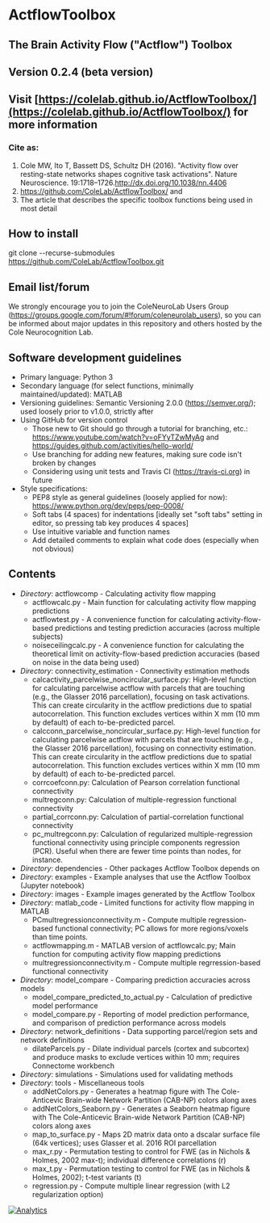 # ActflowToolbox
## The Brain Activity Flow ("Actflow") Toolbox

## Version 0.2.4 (beta version)

## Visit [https://colelab.github.io/ActflowToolbox/](https://colelab.github.io/ActflowToolbox/) for more information

### Cite as:
1) Cole MW, Ito T, Bassett DS, Schultz DH (2016). "Activity flow over resting-state networks shapes cognitive task activations". Nature Neuroscience. 19:1718–1726.http://dx.doi.org/10.1038/nn.4406
2) https://github.com/ColeLab/ActflowToolbox/ 
and
3) The article that describes the specific toolbox functions being used in most detail

## How to install

git clone --recurse-submodules https://github.com/ColeLab/ActflowToolbox.git

## Email list/forum
We strongly encourage you to join the ColeNeuroLab Users Group (https://groups.google.com/forum/#!forum/coleneurolab_users), so you can be informed about major updates in this repository and others hosted by the Cole Neurocognition Lab.

## Software development guidelines
* Primary language: Python 3
* Secondary language (for select functions, minimally maintained/updated): MATLAB
* Versioning guidelines: Semantic Versioning 2.0.0 (https://semver.org/); used loosely prior to v1.0.0, strictly after
* Using GitHub for version control
	* Those new to Git should go through a tutorial for branching, etc.: https://www.youtube.com/watch?v=oFYyTZwMyAg and https://guides.github.com/activities/hello-world/
	* Use branching for adding new features, making sure code isn't broken by changes
	* Considering using unit tests and Travis CI (https://travis-ci.org) in future
* Style specifications:
	* PEP8 style as general guidelines (loosely applied for now): https://www.python.org/dev/peps/pep-0008/
	* Soft tabs (4 spaces) for indentations [ideally set "soft tabs" setting in editor, so pressing tab key produces 4 spaces]
	* Use intuitive variable and function names
	* Add detailed comments to explain what code does (especially when not obvious)

## Contents
* _Directory_: actflowcomp - Calculating activity flow mapping
	* actflowcalc.py - Main function for calculating activity flow mapping predictions
	* actflowtest.py - A convenience function for calculating activity-flow-based predictions and testing prediction accuracies (across multiple subjects)
	* noiseceilingcalc.py - A convenience function for calculating the theoretical limit on activity-flow-based prediction accuracies (based on noise in the data being used)
* _Directory_: connectivity_estimation - Connectivity estimation methods
	* calcactivity_parcelwise_noncircular_surface.py: High-level function for calculating parcelwise actflow with parcels that are touching (e.g., the Glasser 2016 parcellation), focusing on task activations. This can create circularity in the actflow predictions due to spatial autocorrelation. This function excludes vertices within X mm (10 mm by default) of each to-be-predicted parcel.
	* calcconn_parcelwise_noncircular_surface.py: High-level function for calculating parcelwise actflow with parcels that are touching (e.g., the Glasser 2016 parcellation), focusing on connectivity estimation. This can create circularity in the actflow predictions due to spatial autocorrelation. This function excludes vertices within X mm (10 mm by default) of each to-be-predicted parcel.
	* corrcoefconn.py: Calculation of Pearson correlation functional connectivity
	* multregconn.py: Calculation of multiple-regression functional connectivity
	* partial_corrconn.py: Calculation of partial-correlation functional connectivity
	* pc_multregconn.py: Calculation of regularized multiple-regression functional connectivity using principle components regression (PCR). Useful when there are fewer time points than nodes, for instance.
* _Directory_: dependencies - Other packages Actflow Toolbox depends on
* _Directory_: examples - Example analyses that use the Actflow Toolbox (Jupyter notebook)
* _Directory_: images - Example images generated by the Actflow Toolbox
* _Directory_: matlab_code - Limited functions for activity flow mapping in MATLAB
	* PCmultregressionconnectivity.m - Compute multiple regression-based functional connectivity; PC allows for more regions/voxels than time points. 
	* actflowmapping.m - MATLAB version of actflowcalc.py; Main function for computing activity flow mapping predictions
	* multregressionconnectivity.m - Compute multiple regrression-based functional connectivity
* _Directory_: model_compare - Comparing prediction accuracies across models
	* model_compare_predicted_to_actual.py - Calculation of predictive model performance
	* model_compare.py - Reporting of model prediction performance, and comparison of prediction performance across models
* _Directory_: network_definitions - Data supporting parcel/region sets and network definitions
	* dilateParcels.py - Dilate individual parcels (cortex and subcortex) and produce masks to exclude vertices within 10 mm; requires Connectome workbench
* _Directory_: simulations - Simulations used for validating methods 
* _Directory_: tools - Miscellaneous tools
	* addNetColors.py - Generates a heatmap figure with The Cole-Anticevic Brain-wide Network Partition (CAB-NP) colors along axes
	* addNetColors_Seaborn.py - Generates a Seaborn heatmap figure with The Cole-Anticevic Brain-wide Network Partition (CAB-NP) colors along axes
	* map_to_surface.py - Maps 2D matrix data onto a dscalar surface file (64k vertices); uses Glasser et al. 2016 ROI parcellation
	* max_r.py - Permutation testing to control for FWE (as in Nichols & Holmes, 2002 max-t); individual difference correlations (r)
	* max_t.py - Permutation testing to control for FWE (as in Nichols & Holmes, 2002); t-test variants (t)
	* regression.py - Compute multiple linear regression (with L2 regularization option)

[//]: # (This is tracking code for keeping track of visits to the repo; MWC)
[![Analytics](https://ga-beacon.appspot.com/UA-158202396-2/ga-beacon/ActflowToolbox/readme?pixel)](https://github.com/igrigorik/ga-beacon)
